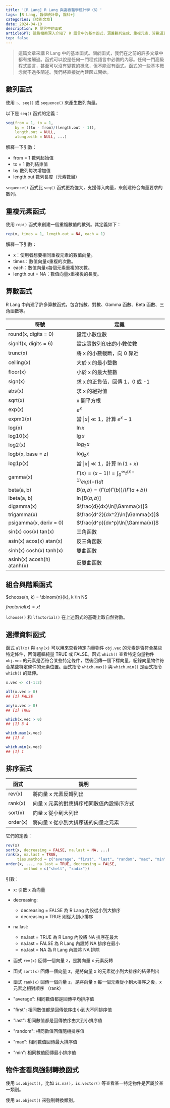 ```yaml
---
title: '[R Lang] R Lang 與高級醫學統計學（6）'
tags: [R Lang, 醫學統計學, 醫科+]
categories: [技術文章]
date: 2024-04-10
description: R 語言中的函式
articleGPT: 這篇檔案深入介紹了 R 語言中的基本函式，涵蓋數列生成、重複元素、算數運算、組合與階乘、資料選擇、排序以及物件類型查看與轉換等方面，並以示例代碼展示其使用方法。
top: false
---
```


> 這篇文章來講 R Lang 中的基本函式。關於函式，我們在之前的許多文章中都有接觸過。函式可以說是任何一門程式語言中必備的內容。任何一門高級程式語言，甚至可以沒有變數的概念，但不能沒有函式。函式的一些基本概念就不過多闡述。我們將直接從內建函式開始。

## 數列函式

使用 `:`、`seq()` 或 `sequence()` 來產生數列向量。

以下是 `seq()` 函式的定義：

```r
seq(from = 1, to = 1, 
    by = ((to - from)/(length.out - 1)),
    length.out = NULL, 
    along.with = NULL, ...)
```

解釋一下引數：

- from = 1 數列起始值
- to = 1 數列結束值
- by 數列每次增加值
- length.out 數列長度（元素數目）

`sequence()` 函式比 `seq()` 函式更為強大，支援傳入向量，來創建符合向量要求的數列。

## 重複元素函式

使用 `rep()` 函式來創建一個重複數值的數列。其定義如下：

```r
rep(x, times = 1, length.out = NA, each = 1)
```
解釋一下引數：
- x：使用者想要相同重複元素的數值向量。
- times：數值向量x重複的次數。
- each：數值向量x每個元素重複的次數。
- length.out = NA：數值向量x重複後的長度。

## 算數函式

R Lang 中內建了許多算數函式，包含指數、對數、Gamma 函數、Beta 函數、三角函數等。

|符號|定義|
|--|--|
|round(x, digits = 0)|設定小數位數|
|signif(x, digits = 6)|設定實數列印出的小數位數|
|trunc(x)|將 x 的小數截斷，向 0 靠近|
|ceiling(x)|大於 x 的最小整數|
|floor(x)|小於 x 的最大整數|
|sign(x)|求 x 的正負值，回傳 1，0 或 -1|
|abs(x)|求 x 的絕對值|
|sqrt(x)|x 開平方根|
|exp(x)|$e^x$|
|expm1(x)|當 $\lvert x \rvert \ll 1$，計算 $e^x - 1$|
|log(x)|$\ln x$|
|log10(x)|$\lg x$|
|log2(x)|$\log_2 {x}$|
|logb(x, base = z)|$\log_z {x}$|
|log1p(x)|當 $\lvert x \rvert \ll 1$，計算 $\ln(1 + x)$|
|gamma(x)|$\Gamma (x) = (x - 1)! = \int_0^{\infty} t^{(x - 1)} exp(-t)dt$|
|beta(a, b)|$Β(a, b) = (\Gamma(a)\Gamma(b))/(\Gamma(a + b))$|
|lbeta(a, b)|$\ln[Β(a, b)]$|
|digamma(x)|$\frac{d}{dx}\ln[\Gamma(x)]$|
|trigamma(x)|$\frac{d^2}{dx^2}\ln[\Gamma(x)]$|
|psigamma(x, deriv = 0)|$\frac{d^p}{dx^p}\ln[\Gamma(x)]$|
|sin(x) cos(x) tan(x)|三角函數|
|asin(x) acos(x) atan(x)|反三角函數|
|sinh(x) cosh(x) tanh(x)|雙曲函數|
|asinh(x) acosh(h) atanh(x)|反雙曲函數|

## 組合與階乘函式

$choose(n, k) = \tbinom{n}{k}, k \in N$

$fractorial(x) = x!$

`lchoose()` 和 `lfactorial()` 在上述函式的基礎上取自然對數。

## 選擇資料函式

函式 `all(x)` 與 `any(x)` 可以用來查看特定向量物件 `obj.vec` 的元素是否符合某些特定條件，回傳邏輯純量 TRUE 或 FALSE。函式 `which()` 查看特定向量物件 `obj.vec` 的元素是否符合某些特定條件，然後回傳一個下標向量，紀錄向量物件符合某些特定條件的元素位置。函式指令 `which.max()` 與 `which.min()` 是函式指令 `which()` 的延伸。

```r
x.vec <- c(-1:2)

all(x.vec > 0)
## [1] FALSE

any(x.vec > 0)
## [1] TRUE

which(x.vec > 0)
## [1] 3 4

which.max(x.vec)
## [1] 4

which.min(x.vec)
## [1] 1
```

## 排序函式

|函式|說明|
|--|--|
|rev(x)|將向量 x 元素反轉列出|
|rank(x)|向量 x 元素的對應排序相同數值內設排序方式|
|sort(x)|向量 x 從小到大列出|
|order(x)|將向量 x 從小到大排序後的向量之元素|

它們的定義：

```r
rev(x)
sort(x, decreasing = FALSE, na.last = NA, ...)
rank(x, na.last = TRUE,
     ties.method = c("average", "first", "last", "random", "max", "min"))
order(x, ..., na.last = TRUE, decreasing = FALSE,
        method = c("shell", "radix"))
```

引數：

- x: 引數 x 為向量

- decreasing:

  - decreasing = FALSE 為 R Lang 內設從小到大排序
  - decreasing = TRUE 則從大到小排序
- na.last:
    - na.last = TRUE 為 R Lang 內設將 NA 排序在最大
    - na.last = FALSE 為 R Lang 內設將 NA 排序在最小
    - na.last = NA 為 R Lang 內設將 NA 排除
- 函式 `rev(x)` 回傳一個向量 z，是將向量 x 元素反轉
- 函式 `sort(x)` 回傳一個向量 z，是將向量 x 的元素從小到大排序的結果列出
- 函式 `rank(x)` 回傳一個向量 z，是將向量 x 每一個元素從小到大排序之後，x 元素之相對順序 （rank）
- "average": 相同數值都是回傳平均排序值
- "first": 相同數值都是回傳依序由小到大不同排序值
- "last": 相同數值都是回傳依序由大到小排序值
- "random": 相同數值回傳隨機排序值
- "max": 相同數值回傳最大排序值
- "min": 相同數值回傳最小排序值

## 物件查看與強制轉換函式

使用 `is.object()`，比如 `is.na()`，`is.vector()` 等查看某一特定物件是否屬於某一類別。

使用 `as.object()` 來強制轉換類別。